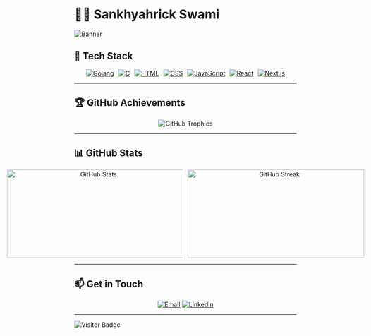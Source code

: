 # 👨‍💻 Sankhyahrick Swami  

![Banner](https://via.placeholder.com/1000x200?text=Welcome+to+My+Profile)  

## 🌟 Tech Stack  

<div align="center" style="display: flex; flex-wrap: wrap; justify-content: center; gap: 10px;">  
  <a href="#"><img src="https://img.shields.io/badge/-Golang-00ADD8?logo=go&logoColor=white&style=for-the-badge" alt="Golang" /></a>  
  <a href="#"><img src="https://img.shields.io/badge/-C-A8B9CC?logo=c&logoColor=white&style=for-the-badge" alt="C" /></a>  
  <a href="#"><img src="https://img.shields.io/badge/-HTML5-E34F26?logo=html5&logoColor=white&style=for-the-badge" alt="HTML" /></a>  
  <a href="#"><img src="https://img.shields.io/badge/-CSS3-1572B6?logo=css3&logoColor=white&style=for-the-badge" alt="CSS" /></a>  
  <a href="#"><img src="https://img.shields.io/badge/-JavaScript-F7DF1E?logo=javascript&logoColor=black&style=for-the-badge" alt="JavaScript" /></a>  
  <a href="#"><img src="https://img.shields.io/badge/-React-61DAFB?logo=react&logoColor=black&style=for-the-badge" alt="React" /></a>  
  <a href="#"><img src="https://img.shields.io/badge/-Next.js-000000?logo=next.js&logoColor=white&style=for-the-badge" alt="Next.js" /></a>  
</div>  

---



## 🏆 GitHub Achievements  

<div align="center">  
  <img src="https://github-profile-trophy.vercel.app/?username=YourGitHubUsername&theme=tokyonight&margin-w=15&margin-h=15" alt="GitHub Trophies" />  
</div>  

---

## 📊 GitHub Stats  

<div align="center" style="display: flex; justify-content: center; gap: 10px;">  
  <img src="https://github-readme-stats.vercel.app/api?username=YourGitHubUsername&show_icons=true&theme=tokyonight" alt="GitHub Stats" height="200px" width="400px" />  
  <img src="https://github-readme-streak-stats.herokuapp.com/?user=YourGitHubUsername&theme=tokyonight" alt="GitHub Streak" height="200px" width="400px" />  
</div>  

---

## 📫 Get in Touch  

<div align="center">  
  <a href="mailto:sankhyahricks@gmail.com"><img src="https://img.shields.io/badge/-Email-D14836?logo=gmail&logoColor=white&style=for-the-badge" alt="Email" /></a>  
  <a href="https://www.linkedin.com/in/sankhyahrick-swami-5b6279321/"><img src="https://img.shields.io/badge/-LinkedIn-0077B5?logo=linkedin&logoColor=white&style=for-the-badge" alt="LinkedIn" /></a>  
</div>  

---

![Visitor Badge](https://visitor-badge.laobi.icu/badge?page_id=YourGitHubUsername.YourGitHubUsername)  
